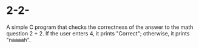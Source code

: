 # 2-2-
A simple C program that checks the correctness of the answer to the math question 2 + 2. If the user enters 4, it prints "Correct"; otherwise, it prints "naaaah".
